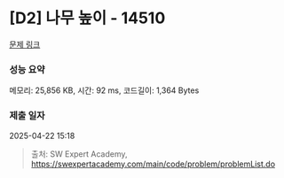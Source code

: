 # [D2] 나무 높이 - 14510 

[문제 링크](https://swexpertacademy.com/main/code/problem/problemDetail.do?contestProbId=AYFofW8qpXYDFAR4) 

### 성능 요약

메모리: 25,856 KB, 시간: 92 ms, 코드길이: 1,364 Bytes

### 제출 일자

2025-04-22 15:18



> 출처: SW Expert Academy, https://swexpertacademy.com/main/code/problem/problemList.do